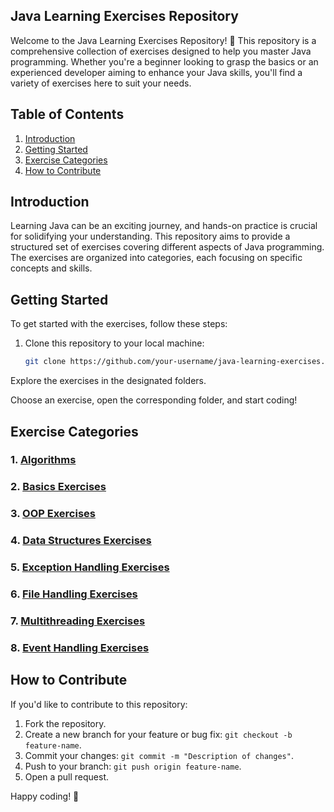 ## Java Learning Exercises Repository

Welcome to the Java Learning Exercises Repository! 🚀 This repository is a comprehensive collection of exercises designed to help you master Java programming. Whether you're a beginner looking to grasp the basics or an experienced developer aiming to enhance your Java skills, you'll find a variety of exercises here to suit your needs.

## Table of Contents

1. [Introduction](#introduction)
2. [Getting Started](#getting-started)
3. [Exercise Categories](#exercise-categories)
4. [How to Contribute](#how-to-contribute)

## Introduction

Learning Java can be an exciting journey, and hands-on practice is crucial for solidifying your understanding. This repository aims to provide a structured set of exercises covering different aspects of Java programming. The exercises are organized into categories, each focusing on specific concepts and skills.

## Getting Started

To get started with the exercises, follow these steps:

1. Clone this repository to your local machine:

   ```bash
   git clone https://github.com/your-username/java-learning-exercises.git

Explore the exercises in the designated folders.

Choose an exercise, open the corresponding folder, and start coding!

## Exercise Categories

### 1. [Algorithms](Algorithms)
### 2. [Basics Exercises](Basics)
### 3. [OOP Exercises](Object-Oriented%20Programming%20(OOP))
### 4. [Data Structures Exercises](Data%20Structures)
### 5. [Exception Handling Exercises](Exception%20Handling)
### 6. [File Handling Exercises](File%20Handling)
### 7. [Multithreading Exercises](Multithreading)
### 8. [Event Handling Exercises](Event%20Handling)

## How to Contribute

If you'd like to contribute to this repository:

1. Fork the repository.
2. Create a new branch for your feature or bug fix: `git checkout -b feature-name`.
3. Commit your changes: `git commit -m "Description of changes"`.
4. Push to your branch: `git push origin feature-name`.
5. Open a pull request.


Happy coding! 🎉


   
